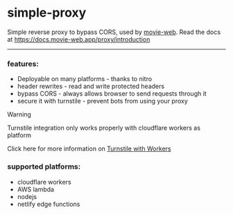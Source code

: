 # simple-proxy

Simple reverse proxy to bypass CORS, used by [movie-web](https://movie-web.app).
Read the docs at https://docs.movie-web.app/proxy/introduction

---

### features:
 - Deployable on many platforms - thanks to nitro
 - header rewrites - read and write protected headers
 - bypass CORS - always allows browser to send requests through it
 - secure it with turnstile - prevent bots from using your proxy

> [!WARNING]
> Turnstile integration only works properly with cloudflare workers as platform
>  
> Click here for more information on [Turnstile with Workers](https://developers.cloudflare.com/workers/examples/turnstile-html-rewriter/)

### supported platforms:
 - cloudflare workers
 - AWS lambda
 - nodejs
 - netlify edge functions
